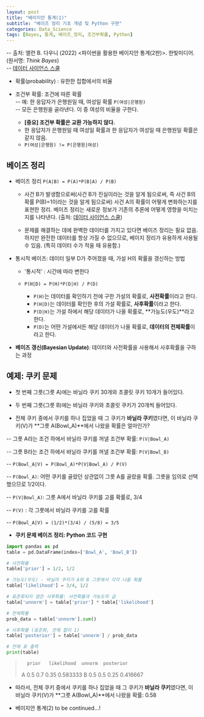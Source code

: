 ```yaml
---
layout: post
title: "베이지안 통계(1)"
subtitle: "베이즈 정리 기초 개념 및 Python 구현"
categories: Data_Science
tags: [Bayes, 통계, 베이즈_정리, 조건부확률, Python]
---
```

  
-- 출처: 앨런 B. 다우니 (2022) <파이썬을 활용한 베이지안 통계(2판)>. 한빛미디어. (원서명: *Think Bayes*)  
-- [데이터 사이언스 스쿨](https://datascienceschool.net/02%20mathematics/06.06%20%EB%B2%A0%EC%9D%B4%EC%A6%88%20%EC%A0%95%EB%A6%AC.html)


  
- 확률(probability) : 유한한 집합에서의 비율   
- 조건부 확률: 조건에 따른 확률   
  -- 예: 한 응답자가 은행원일 때, 여성일 확률 `P(여성|은행원)`     
  -- 모든 은행원을 골라낸다. 이 중 여성의 비율을 구한다.  
     
  - **[중요] 조건부 확률은 교환 가능하지 않다.**   
  - 한 응답자가 은행원일 때 여성일 확률과 한 응답자가 여성일 때 은행원일 확률은 같지 않음. 
  -  `P(여성|은행원) != P(은행원|여성)`   
  

## 베이즈 정리 
  
- 베이즈 정리 `P(A|B) = P(A)*P(B|A) / P(B)`  
  - 사건 B가 발생함으로써(사건 B가 진실이라는 것을 알게 됨으로써, 즉 사건 B의 확률 P(B)=1이라는 것을 알게 됨으로써) 사건 A의 확률이 어떻게 변화하는지를 표현한 정리. 베이즈 정리는 새로운 정보가 기존의 추론에 어떻게 영향을 미치는지를 나타낸다. (출처: [데이터 사이언스 스쿨](https://datascienceschool.net/02%20mathematics/06.06%20%EB%B2%A0%EC%9D%B4%EC%A6%88%20%EC%A0%95%EB%A6%AC.html)) 
  
  - 문제를 해결하는 데에 완벽한 데이터를 가지고 있다면 베이즈 정리는 필요 없음. 하지만 완전한 데이터를 항상 가질 수 없으므로, 베이지 정리가 유용하게 사용될 수 있음. (특히 데이터 수가 적을 때 유용함.) 
  
- 통시적 베이즈: 데이터 일부 D가 주어졌을 때, 가설 H의 확률을 갱신하는 방법 
  * '통시적' : 시간에 따라 변한다    

  * `P(H|D) = P(H)*P(D|H) / P(D)` 
    - `P(H)`는 데이터를 확인하기 전에 구한 가설의 확률로, **사전확률**이라고 한다.  
    - `P(H|D)`는 데이터를 확인한 후의 가설 확률로, **사후확률**이라고 한다.  
    - `P(D|H)`는 가설 하에서 해당 데이터가 나올 확률로, **가능도(우도)**라고 한다.   
    - `P(D)`는 어떤 가설에서든 해당 데이터가 나올 확률로, **데이터의 전체확률**이라고 한다.    

       
- **베이즈 갱신(Bayesian Update)**: 데이터와 사전확률을 사용해서 사후확률을 구하는 과정 


## 예제: 쿠키 문제 

  - 첫 번째 그릇(그릇 A)에는 바닐라 쿠키 30개와 초콜릿 쿠키 10개가 들어있다.  
  - 두 번째 그릇(그릇 B)에는 바닐라 쿠키와 초콜릿 쿠키가 20개씩 들어있다. 
  
  - 전체 쿠키 중에서 쿠키를 하나 집었을 때 그 쿠키가 **바닐라 쿠키**였다면, 이 바닐라 쿠키(V)가 **그릇 A(Bowl_A)**에서 나왔을 확률은 얼마인가?  
  
  
  
  -- 그릇 A라는 조건 하에서 바닐라 쿠키를 꺼낼 조건부 확률: `P(V|Bowl_A)`  
  
  -- 그릇 B라는 조건 하에서 바닐라 쿠키를 꺼낼 조건부 확률: `P(V|Bowl_B)` 
  
  -- `P(Bowl_A|V) = P(Bowl_A)*P(V|Bowl_A) / P(V)`  
  
  -- `P(Bowl_A)`: 어떤 쿠키를 골랐던 상관없이 그릇 A를 골랐을 확률. 그릇을 임의로 선택했으므로 1/2이다.  
  
  -- `P(V|Bowl_A)`: 그릇 A에서 바닐라 쿠키를 고를 확률로, 3/4  
  
  -- `P(V)` : 각 그릇에서 바닐라 쿠키를 고를 확률  
  
  -- `P(Bowl_A|V) = (1/2)*(3/4) / (5/8) = 3/5 `  
  




- **쿠키 문제 베이즈 정리: Python 코드 구현** 

```Python
import pandas as pd 
table = pd.DataFrame(index=['Bowl_A', 'Bowl_B'])

# 사전확률
table['prior'] = 1/2, 1/2

# 가능도(우도) - 바닐라 쿠키가 A와 B 그릇에서 각각 나올 확률 
table['likelihood'] = 3/4, 1/2

# 표준화되지 않은 사후확률: 사전확률과 가능도의 곱 
table['unnorm'] = table['prior'] * table['likelihood']

# 전체확률 
prob_data = table['unnorm'].sum()

# 사후확률 (표준화, 전체 합이 1) 
table['posterior'] = table['unnorm'] / prob_data 

# 전체 표 출력 
print(table) 
```


>		prior	likelihood	unnorm	posterior
> 	A	0.5	    0.7	    0.35	0.583333
> 	B	0.5	    0.5	    0.25	0.416667


- 따라서, 전체 쿠키 중에서 쿠키를 하나 집었을 때 그 쿠키가 **바닐라 쿠키**였다면, 이 바닐라 쿠키(V)가 **그릇 A(Bowl_A)**에서 나왔을 확률: 0.58





+ 베이지안 통계(2) to be continued...! 

